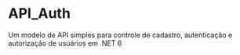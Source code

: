 # API_Auth
Um modelo de API simples para controle de cadastro, autenticação e autorização de usuários em .NET 6

